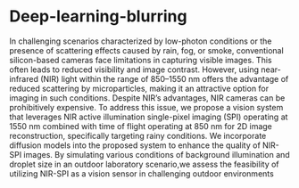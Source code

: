 # Deep-learning-blurring

In challenging scenarios characterized by low-photon conditions or the presence of scattering effects caused by rain, fog, or smoke, conventional silicon-based cameras face 
limitations in capturing visible images. This often leads to reduced visibility and image contrast. However, using near-infrared (NIR) light within the range of 850–1550 nm
offers the advantage of reduced scattering by microparticles, making it an attractive option for imaging in such conditions. Despite NIR’s advantages, NIR cameras can be 
prohibitively expensive. To address this issue, we propose a vision system that leverages NIR active illumination single-pixel imaging (SPI) operating at 1550 nm combined 
with time of flight operating at 850 nm for 2D image reconstruction, specifically targeting rainy conditions. We incorporate diffusion models into the proposed system to 
enhance the quality of NIR-SPI images. By simulating various conditions of background illumination and droplet size in an outdoor laboratory scenario,we assess the feasibility
of utilizing NIR-SPI as a vision sensor in challenging outdoor environments

